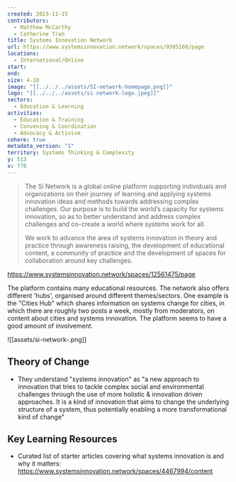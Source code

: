 ```yaml
---
created: 2023-11-15
contributors:
  - Matthew McCarthy
  - Catherine Tran
title: Systems Innovation Network
url: https://www.systemsinnovation.network/spaces/9305168/page
locations:
  - International/Online
start: 
end: 
size: 4-10
image: "[[../../../assets/SI-network-homepage.png]]"
logo: "[[../../../assets/si-network-logo.jpeg]]"
sectors:
  - Education & Learning
activities:
  - Education & Training
  - Convening & Coordination
  - Advocacy & Activism
cohere: true
metadata_version: "1"
territory: Systems Thinking & Complexity
y: 513
x: 778
---
```

>The Si Network is a global online platform supporting individuals and organizations on their journey of learning and applying systems innovation ideas and methods towards addressing complex challenges. Our purpose is to build the world’s capacity for systems innovation, so as to better understand and address complex challenges and co-create a world where systems work for all.
>
>We work to advance the area of systems innovation in theory and practice through awareness raising, the development of educational content, a community of practice and the development of spaces for collaboration around key challenges.

https://www.systemsinnovation.network/spaces/12561475/page

The platform contains many educational resources. The network also offers different 'hubs', organised around different themes/sectors. One example is the "Cities Hub" which shares information on systems change for cities, in which there are roughly two posts a week, mostly from moderators, on content about cities and systems innovation. The platform seems to have a good amount of involvement. 

![[assets/si-network-.png]]

## Theory of Change 

- They understand "systems innovation" as "a new approach to innovation that tries to tackle complex social and environmental challenges through the use of more holistic & innovation driven approaches. It is a kind of innovation that aims to change  the underlying structure of a system, thus potentially enabling a more transformational kind of change"

## Key Learning Resources 

- Curated list of starter articles covering what systems innovation is and why it matters: https://www.systemsinnovation.network/spaces/4467994/content




